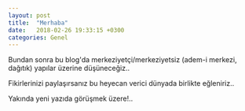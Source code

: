 ```yaml
---
layout: post
title:  "Merhaba"
date:   2018-02-26 19:33:15 +0300
categories: Genel
---
```

Bundan sonra bu blog'da merkeziyetçi/merkeziyetsiz (adem-i merkezi, dağıtık) yapılar üzerine düşüneceğiz.. 

Fikirlerinizi paylaşırsanız bu heyecan verici dünyada birlikte eğleniriz.. 

Yakında yeni yazıda görüşmek üzere!.. 
